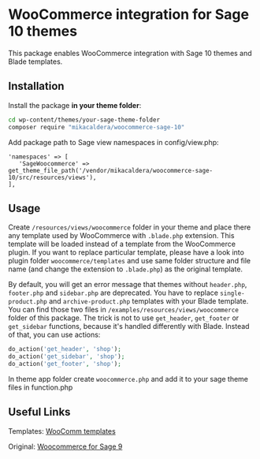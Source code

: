 # WooCommerce integration for Sage 10 themes

This package enables WooCommerce integration with Sage 10 themes and Blade templates.

## Installation

Install the package **in your theme folder**:

```bash
cd wp-content/themes/your-sage-theme-folder
composer require "mikacaldera/woocommerce-sage-10"
```

Add package path to Sage view namespaces in config/view.php:

    'namespaces' => [
       'SageWoocommerce' => get_theme_file_path('/vendor/mikacaldera/woocommerce-sage-10/src/resources/views'),
    ],

## Usage

Create `/resources/views/woocommerce` folder in your theme and place there any template used by WooCommerce with `.blade.php` extension. This template will be loaded instead of a template from the WooCommerce plugin. If you want to replace particular template, please have a look into plugin folder `woocommerce/templates` and use same folder structure and file name (and change the extension to `.blade.php`) as the original template.

By default, you will get an error message that themes without `header.php`, `footer.php` and `sidebar.php` are deprecated. You have to replace `single-product.php` and `archive-product.php` templates with your Blade template. You can find those two files in `/examples/resources/views/woocommerce` folder of this package. The trick is not to use `get_header`, `get_footer` or `get_sidebar` functions, because it's handled differently with Blade. Instead of that, you can use actions:

```php
do_action('get_header', 'shop');
do_action('get_sidebar', 'shop');
do_action('get_footer', 'shop');
```

In theme app folder create `woocommerce.php` and add it to your sage theme files in function.php

## Useful Links
Templates: [WooComm templates](https://docs.woocommerce.com/document/template-structure/)

Original: [Woocommerce for Sage 9](https://github.com/roots/sage-woocommerce)
